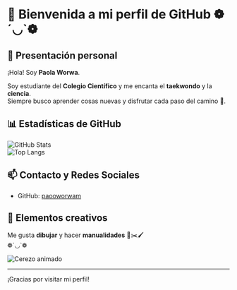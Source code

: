 # 🌟 Bienvenida a mi perfil de GitHub ❁´◡`❁

## 👤 Presentación personal
¡Hola! Soy **Paola Worwa**.

Soy estudiante del **Colegio Científico** y me encanta el **taekwondo** y la **ciencia**.  
Siempre busco aprender cosas nuevas y disfrutar cada paso del camino 💫.

## 📊 Estadísticas de GitHub
![GitHub Stats](https://github-readme-stats.vercel.app/api?username=paooworwam&show_icons=true&theme=tokyonight)  
![Top Langs](https://github-readme-stats.vercel.app/api/top-langs/?username=paooworwam&layout=compact&theme=tokyonight)

## 📫 Contacto y Redes Sociales
- GitHub: [paooworwam](https://github.com/paooworwam)

## 🎨 Elementos creativos
Me gusta **dibujar** y hacer **manualidades** 🎨✂️🖌️  
❁´◡`❁

![Cerezo animado](https://media2.giphy.com/media/v1.Y2lkPTc5MGI3NjExY2xiazhncGF0aGRsaTN6aWJ1NHkza2FkN3p5ODB3NWIyb2h5cGFqZSZlcD12MV9pbnRlcm5hbF9naWZfYnlfaWQmY3Q9Zw/tFSqMSMnzPRTAdvKyr/giphy.gif)

---

¡Gracias por visitar mi perfil!
